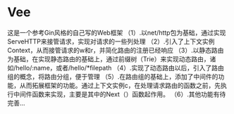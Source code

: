 # Vee
这是一个参考Gin风格的自己写的Web框架
（1）.以net/http包为基础，通过实现ServeHTTP来接管请求，实现对请求的一些列处理
（2）.引入了上下文实例Context，从而接管请求的w和r，并简化路由的注册已经响应
（3）.以静态路由为基础，在实现静态路由的基础上，通过前缀树（Trie）来实现动态路由，诸如/hello/:name，或者/hello/*filepath
（4）.实现了动态路由以后，引入了路由组的概念，将路由分组，便于管理
（5）.在路由组的基础上，添加了中间件的功能，从而拓展框架的功能。通过上下文实例c，在处理请求路由的函数之前，先执行中间件函数来实现，主要是其中的Next（）函数起作用。
（6）.其他功能有待完善...

